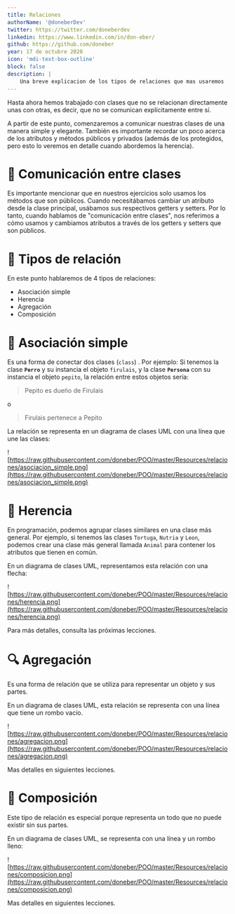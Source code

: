 ```yaml
---
title: Relaciones
authorName: '@doneberDev'
twitter: https://twitter.com/doneberdev
linkedin: https://www.linkedin.com/in/don-eber/
github: https://github.com/doneber
year: 17 de octubre 2020
icon: 'mdi-text-box-outline'
block: false
description: |
    Una breve explicacion de los tipos de relaciones que mas usaremos
---
```


Hasta ahora hemos trabajado con clases que no se relacionan directamente unas con otras, es decir, que no se comunican explícitamente entre sí.

A partir de este punto, comenzaremos a comunicar nuestras clases de una manera simple y elegante. También es importante recordar un poco acerca de los atributos y métodos públicos y privados (además de los protegidos, pero esto lo veremos en detalle cuando abordemos la herencia).

# 📶 **Comunicación entre clases**

Es importante mencionar que en nuestros ejercicios solo usamos los métodos que son públicos. Cuando necesitábamos cambiar un atributo desde la clase principal, usábamos sus respectivos getters y setters. Por lo tanto, cuando hablamos de "comunicación entre clases", nos referimos a cómo usamos y cambiamos atributos a través de los getters y setters que son públicos.

# 🔗 **Tipos de relación**

En este punto hablaremos de 4 tipos de relaciones:

- Asociación simple
- Herencia
- Agregación
- Composición

# 🤝 **Asociación simple**

Es una forma de conectar dos clases (`class`) . Por ejemplo: Si tenemos la clase **`Perro`** y su instancia el objeto `firulais`, y la clase **`Persona`** con su instancia el objeto `pepito`, la relación entre estos objetos sería:

> Pepito es dueño de Firulais
> 

o

> Firulais pertenece a Pepito
> 

La relación se representa en un diagrama de clases UML con una línea que une las clases:

![https://raw.githubusercontent.com/doneber/POO/master/Resources/relaciones/asociacion_simple.png](https://raw.githubusercontent.com/doneber/POO/master/Resources/relaciones/asociacion_simple.png)

# 🐾 **Herencia**

En programación, podemos agrupar clases similares en una clase más general. Por ejemplo, si tenemos las clases `Tortuga`, `Nutria` y `Leon`, podemos crear una clase más general llamada `Animal` para contener los atributos que tienen en común.

En un diagrama de clases UML, representamos esta relación con una flecha:

![https://raw.githubusercontent.com/doneber/POO/master/Resources/relaciones/herencia.png](https://raw.githubusercontent.com/doneber/POO/master/Resources/relaciones/herencia.png)

Para más detalles, consulta las próximas lecciones.

# 🔍 **Agregación**

Es una forma de relación que se utiliza para representar un objeto y sus partes.

En un diagrama de clases UML, esta relación se representa con una línea que tiene un rombo vacío.

![https://raw.githubusercontent.com/doneber/POO/master/Resources/relaciones/agregacion.png](https://raw.githubusercontent.com/doneber/POO/master/Resources/relaciones/agregacion.png)

Mas detalles en siguientes lecciones.

# 🧩 **Composición**

Este tipo de relación es especial porque representa un todo que no puede existir sin sus partes.

En un diagrama de clases UML, se representa con una línea y un rombo lleno:

![https://raw.githubusercontent.com/doneber/POO/master/Resources/relaciones/composicion.png](https://raw.githubusercontent.com/doneber/POO/master/Resources/relaciones/composicion.png)

Mas detalles en siguientes lecciones.